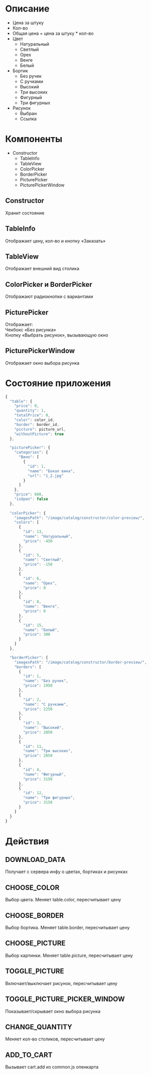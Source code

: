 # Описание
- Цена за штуку
- Кол-во
- Общая цена = цена за штуку * кол-во
- Цвет
  - Натуральный
  - Светлый
  - Орех
  - Венге
  - Белый
- Бортик
  - Без ручек
  - С ручками
  - Высокий
  - Три высоких
  - Фигурный
  - Три фигурных
- Рисунок
  - Выбран
  - Ссылка


# Компоненты
- Constructor
  - TableInfo
  - TableView
  - ColorPicker
  - BorderPicker
  - PicturePicker
  - PicturePickerWindow

## Constructor
Хранит состояние

## TableInfo
Отображает цену, кол-во и кнопку «Заказать»

## TableView
Отображает внешний вид столика

## ColorPicker и BorderPicker
Отображают радиокнопки с вариантами

## PicturePicker
Отображает:\
Чекбокс «Без рисунка»\
Кнопку «Выбрать рисунок», вызывающую окно

## PicturePickerWindow
Отображает окно выбора рисунка


# Состояние приложения
```js
{
  "table": {
    "price": 0,
    "quantity": 1,
    "totalPrice": 0,
    "color": color_id,
    "border": border_id,
    "picture": picture_url,
    "withoutPicture": true
  },

  "picturePicker": {
    "categories": {
      "Вино": [
        {
          "id": 1,
          "name": "Бокал вина",
          "url": "1_2.jpg"
        }
      ]
    },
    "price": 600,
    "isOpen": false
  },
  
  "colorPicker": {
    "imagesPath": "/image/catalog/constructor/color-preview/",
    "colors": [
      {
        "id": 13,
        "name": "Натуральный",
        "price": -450
      },
      {
        "id": 5,
        "name": "Светлый",
        "price": -150
      },
      {
        "id": 6,
        "name": "Орех",
        "price": 0
      },
      {
        "id": 8,
        "name": "Венге",
        "price": 0
      },
      {
        "id": 15,
        "name": "Белый",
        "price": 300
      }
    ]
  },

  "borderPicker": {
    "imagesPath": "/image/catalog/constructor/border-preview/",
    "borders": [
      {
        "id": 1,
        "name": "Без ручек",
        "price": 1950
      },
      {
        "id": 2,
        "name": "С ручками",
        "price": 2250
      },
      {
        "id": 3,
        "name": "Высокий",
        "price": 2850
      },
      {
        "id": 11,
        "name": "Три высоких",
        "price": 2850
      },
      {
        "id": 4,
        "name": "Фигурный",
        "price": 3150
      },
      {
        "id": 12,
        "name": "Три фигурных",
        "price": 3150
      }
    ]
  }
}
```


# Действия

## DOWNLOAD_DATA
Получает с сервера инфу о цветах, бортиках и рисунках

## CHOOSE_COLOR
Выбор цвета. Меняет table.color, пересчитывает цену

## CHOOSE_BORDER
Выбор бортика. Меняет table.border, пересчитывает цену

## CHOOSE_PICTURE
Выбор картинки. Меняет table.picture, пересчитывает цену

## TOGGLE_PICTURE
Включает/выключает рисунок, пересчитывает цену

## TOGGLE_PICTURE_PICKER_WINDOW
Показывает/скрывает окно выбора рисунка

## CHANGE_QUANTITY
Меняет кол-во столиков, пересчитывает цену

## ADD_TO_CART
Вызывает cart.add из common.js опенкарта
